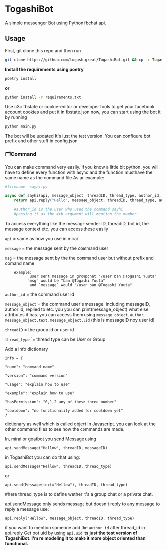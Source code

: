 # TogashiBot
A simple messenger Bot using Python fbchat api.
## Usage
First, git clone this repo and then run

```bash
git clone https://github.com/togashigreat/TogashiBot.git && cp -r TogashiBot/. . && rm -rf TogashiBot
```

**Install the requirements using poetry**

```bash
poetry install
```
**or**
```bash
python install -r requirements.txt
```

Use c3c fbstate or cookie-editor or developer tools to get your facebook account cookies and put it in fbstate.json
now, you can start using the bot it by running


```bash
python main.py
```

The bot will be updated It's just the test version.
You can configure bot prefix and other stuff in config.json

### 🗂Command
You can make command very easily. if you know a little bit python.
you will have to define every function with async and the function musthave the same name as the command file As an example:

````python
#filename  sayhi.py

async def sayhi(api, message_object, threadID, thread_type, author_id, **kwargs):
    return api.reply("Hello", message_object, threadID, thread_type, author_id)

    #author_id is the user who used the command sayhi
    #passing it as the 4th argument will mention the member
````
To access everything like the message sender ID, threadID, bot id, the message context etc. you can access these easily

`api` = same as how you use in mirai

`message` = the message sent by the command user

`msg` = the message sent by the the command user but without prefix and comand name

        example:       
               user sent message in groupchat "/user ban @Togashi Yuuta"
              `msg` would be "ban @Togashi Yuuta"
               and `message` would "/user ban @Togashi Yuuta"

`author_id` = the command user id

`message_object` = the command user's message. including messageID, author id, replied to etc. you
                you can print(message_object) what else attributes it has. you can access them using
                `message_object.author`, `message_object.text`, `message_object.uid` (this is messageID noy user id)
                
`threadID` = the group id or user id

`thread_type` `= thread type can be User or Group


Add a Info dictionary
```
info = {

"name": "command name"

"version": "command version"

"usage": "explain how to use"

"example": "explain how to use"

"hasPermission": "0,1,2 any of these three number"

"cooldown": "no functionality added for cooldown yet"
}
```
dictionary as well which is called object in Javascript.
you can look at the other command files to see how the commands are made.

In, mirai or goatbot you send Message using

`api.sendMessage("Hellow", threadID, messageID)`


in TogashiBot you can do that using:

`api.sendMessage("Hellow", threadID, thread_type)`

or

`api.send(Message(text="Hellow"), threadID, thread_type)`

#here thread_type is to define wether It's a group chat or a private chat.

api.sendMessage only sends message but doesn't reply to any message
to reply a message use:

`api.reply("Hellow", message_object, threadID, thread_type)`

if you want to mention someone add the `author_id` after thread_id in api.reply
Get bot uid by using `api.uid`
**Its just the test version of TogashiBot. I'm re modeling it to make it more object oriented than functional.**

